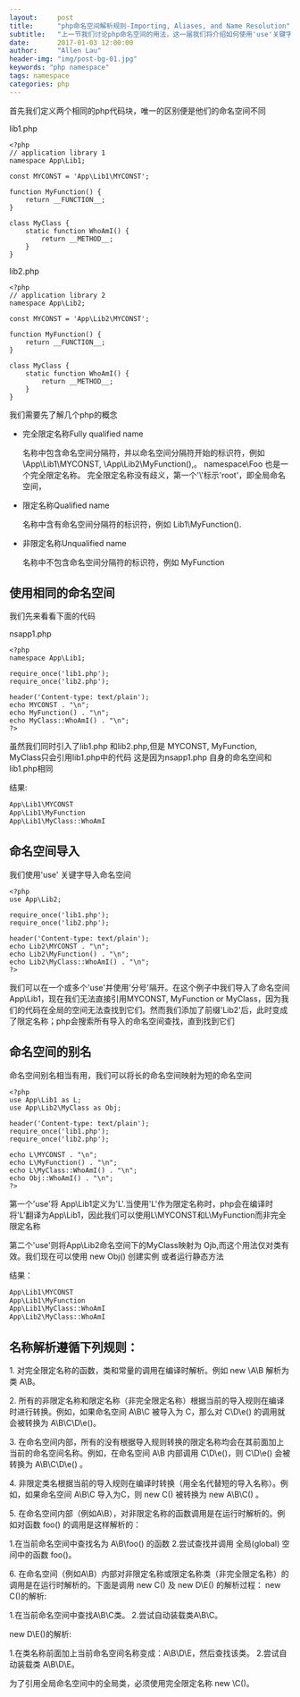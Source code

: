 ```yaml
---
layout:     post
title:      "php命名空间解析规则-Importing, Aliases, and Name Resolution"
subtitle:   "上一节我们讨论php命名空间的用法，这一届我们将介绍如何使用'use'关键字，以及php如何解析命名空间"
date:       2017-01-03 12:00:00
author:     "Allen Lau"
header-img: "img/post-bg-01.jpg"
keywords: "php namespace"
tags: namespace
categories: php
---
```


<p>首先我们定义两个相同的php代码块，唯一的区别便是他们的命名空间不同</p>

lib1.php

```php?start_inline=1
<?php
// application library 1
namespace App\Lib1;

const MYCONST = 'App\Lib1\MYCONST';

function MyFunction() {
	return __FUNCTION__;
}

class MyClass {
	static function WhoAmI() {
		return __METHOD__;
	}
}
```

lib2.php
```php?start_inline=1
<?php
// application library 2
namespace App\Lib2;

const MYCONST = 'App\Lib2\MYCONST';

function MyFunction() {
	return __FUNCTION__;
}

class MyClass {
	static function WhoAmI() {
		return __METHOD__;
	}
}
```
<p>我们需要先了解几个php的概念</p>

<ul>
<li>完全限定名称Fully qualified name</li>
<p>
名称中包含命名空间分隔符，并以命名空间分隔符开始的标识符，例如 \App\Lib1\MYCONST, \App\Lib2\MyFunction(),。 namespace\Foo 也是一个完全限定名称。
完全限定名称没有歧义，第一个'\'标示'root'，即全局命名空间，
</p>

<li>限定名称Qualified name</li>
<p>名称中含有命名空间分隔符的标识符，例如 Lib1\MyFunction().</p>

<li>非限定名称Unqualified name</li>
<p>名称中不包含命名空间分隔符的标识符，例如 MyFunction</p>
</ul>


<h2>使用相同的命名空间</h2>

<p>我们先来看看下面的代码</p>


nsapp1.php
```php?start_inline=1
<?php
namespace App\Lib1;

require_once('lib1.php');
require_once('lib2.php');

header('Content-type: text/plain');
echo MYCONST . "\n";
echo MyFunction() . "\n";
echo MyClass::WhoAmI() . "\n";
?>
```
<p>虽然我们同时引入了lib1.php 和lib2.php,但是 MYCONST, MyFunction, MyClass只会引用lib1.php中的代码
这是因为nsapp1.php 自身的命名空间和lib1.php相同</p>

结果:
```html
App\Lib1\MYCONST
App\Lib1\MyFunction
App\Lib1\MyClass::WhoAmI
```
<h2>命名空间导入</h2>

<p>我们使用'use' 关键字导入命名空间</p>

```php?start_inline=1
<?php
use App\Lib2;

require_once('lib1.php');
require_once('lib2.php');

header('Content-type: text/plain');
echo Lib2\MYCONST . "\n";
echo Lib2\MyFunction() . "\n";
echo Lib2\MyClass::WhoAmI() . "\n";
?>
```
<p>我们可以在一个或多个'use'并使用'分号'隔开。在这个例子中我们导入了命名空间App\Lib1，现在我们无法直接引用MYCONST, MyFunction or MyClass，因为我们的代码在全局的空间无法查找到它们。然而我们添加了前缀'Lib2'后，此时变成了限定名称；php会搜索所有导入的命名空间查找，直到找到它们</p>

<h2>命名空间的别名</h2>

<p>命名空间别名相当有用，我们可以将长的命名空间映射为短的命名空间</p>

```php?start_inline=1
<?php
use App\Lib1 as L;
use App\Lib2\MyClass as Obj;

header('Content-type: text/plain');
require_once('lib1.php');
require_once('lib2.php');

echo L\MYCONST . "\n";
echo L\MyFunction() . "\n";
echo L\MyClass::WhoAmI() . "\n";
echo Obj::WhoAmI() . "\n";
?>
```

<p>第一个'use'将 App\Lib1定义为'L'.当使用'L'作为限定名称时，php会在编译时将'L'翻译为App\Lib1，因此我们可以使用L\MYCONST和L\MyFunction而非完全限定名称</p>

<p>第二个'use'则将App\Lib2命名空间下的MyClass映射为 Ojb,而这个用法仅对类有效。我们现在可以使用 new Obj() 创建实例 或者运行静态方法</p>

结果：
```html
App\Lib1\MYCONST
App\Lib1\MyFunction
App\Lib1\MyClass::WhoAmI
App\Lib2\MyClass::WhoAmI
```

<h2>名称解析遵循下列规则：</h2>


<p>1. 对完全限定名称的函数，类和常量的调用在编译时解析。例如 new \A\B 解析为类 A\B。</p>
<p>2. 所有的非限定名称和限定名称（非完全限定名称）根据当前的导入规则在编译时进行转换。例如，如果命名空间 A\B\C 被导入为 C，那么对 C\D\e() 的调用就会被转换为 A\B\C\D\e()。</p>
<p>3. 在命名空间内部，所有的没有根据导入规则转换的限定名称均会在其前面加上当前的命名空间名称。例如，在命名空间 A\B 内部调用 C\D\e()，则 C\D\e() 会被转换为 A\B\C\D\e() 。</p>
<p>4. 非限定类名根据当前的导入规则在编译时转换（用全名代替短的导入名称）。例如，如果命名空间 A\B\C 导入为C，则 new C() 被转换为 new A\B\C() 。</p>
<p>5. 在命名空间内部（例如A\B），对非限定名称的函数调用是在运行时解析的。例如对函数 foo() 的调用是这样解析的：</p>
	1.在当前命名空间中查找名为 A\B\foo() 的函数
	2.尝试查找并调用 全局(global) 空间中的函数 foo()。
<p>6. 在命名空间（例如A\B）内部对非限定名称或限定名称类（非完全限定名称）的调用是在运行时解析的。下面是调用 new C() 及 new D\E() 的解析过程： new C()的解析:</p>
	1.在当前命名空间中查找A\B\C类。
	2.尝试自动装载类A\B\C。

<p>new D\E()的解析:</p>
	1.在类名称前面加上当前命名空间名称变成：A\B\D\E，然后查找该类。
	2.尝试自动装载类 A\B\D\E。

<p>为了引用全局命名空间中的全局类，必须使用完全限定名称 new \C()。</p>